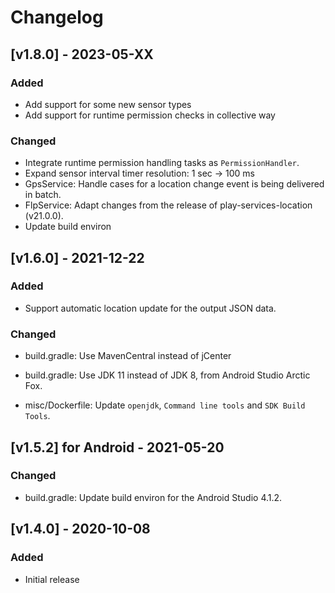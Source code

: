 # Changelog

<!---
https://keepachangelog.com/
### Added
### Changed
### Deprecated
### Removed
### Fixed
### Security
--->

## [v1.8.0] - 2023-05-XX

### Added

- Add support for some new sensor types
- Add support for runtime permission checks in collective way

### Changed

- Integrate runtime permission handling tasks as `PermissionHandler`.
- Expand sensor interval timer resolution: 1 sec -> 100 ms
- GpsService: Handle cases for a location change event is being delivered in batch.
- FlpService: Adapt changes from the release of play-services-location (v21.0.0).
- Update build environ


## [v1.6.0] - 2021-12-22

### Added

- Support automatic location update for the output JSON data.

### Changed

- build.gradle: Use MavenCentral instead of jCenter
- build.gradle: Use JDK 11 instead of JDK 8, from Android Studio Arctic Fox.

- misc/Dockerfile: Update `openjdk`, `Command line tools` and `SDK Build Tools`.


## [v1.5.2] for Android - 2021-05-20

### Changed

- build.gradle: Update build environ for the Android Studio 4.1.2.


## [v1.4.0] - 2020-10-08

### Added

- Initial release

